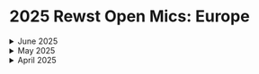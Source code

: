 # 2025 Rewst Open Mics: Europe

<details>

<summary>June 2025</summary>

[may-1-2025-auto-document-everything-with-this-brilliant-it-glue-automation.md](may-1-2025-auto-document-everything-with-this-brilliant-it-glue-automation.md "mention")

</details>

<details>

<summary>May 2025</summary>

[may-1-2025-auto-document-everything-with-this-brilliant-it-glue-automation-1.md](may-1-2025-auto-document-everything-with-this-brilliant-it-glue-automation-1.md "mention")

</details>

<details>

<summary>April 2025</summary>

[april-3-2025-the-very-first-eu-open-mic.md](april-3-2025-the-very-first-eu-open-mic.md "mention")

</details>
